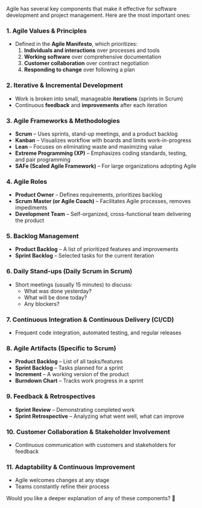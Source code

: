 Agile has several key components that make it effective for software development and project management. Here are the most important ones:  

### **1. Agile Values & Principles**  
- Defined in the **Agile Manifesto**, which prioritizes:  
  1. **Individuals and interactions** over processes and tools  
  2. **Working software** over comprehensive documentation  
  3. **Customer collaboration** over contract negotiation  
  4. **Responding to change** over following a plan  

### **2. Iterative & Incremental Development**  
- Work is broken into small, manageable **iterations** (sprints in Scrum)  
- Continuous **feedback** and **improvements** after each iteration  

### **3. Agile Frameworks & Methodologies**  
- **Scrum** – Uses sprints, stand-up meetings, and a product backlog  
- **Kanban** – Visualizes workflow with boards and limits work-in-progress  
- **Lean** – Focuses on eliminating waste and maximizing value  
- **Extreme Programming (XP)** – Emphasizes coding standards, testing, and pair programming  
- **SAFe (Scaled Agile Framework)** – For large organizations adopting Agile  

### **4. Agile Roles**  
- **Product Owner** – Defines requirements, prioritizes backlog  
- **Scrum Master (or Agile Coach)** – Facilitates Agile processes, removes impediments  
- **Development Team** – Self-organized, cross-functional team delivering the product  

### **5. Backlog Management**  
- **Product Backlog** – A list of prioritized features and improvements  
- **Sprint Backlog** – Selected tasks for the current iteration  

### **6. Daily Stand-ups (Daily Scrum in Scrum)**  
- Short meetings (usually 15 minutes) to discuss:  
  - What was done yesterday?  
  - What will be done today?  
  - Any blockers?  

### **7. Continuous Integration & Continuous Delivery (CI/CD)**  
- Frequent code integration, automated testing, and regular releases  

### **8. Agile Artifacts (Specific to Scrum)**  
- **Product Backlog** – List of all tasks/features  
- **Sprint Backlog** – Tasks planned for a sprint  
- **Increment** – A working version of the product  
- **Burndown Chart** – Tracks work progress in a sprint  

### **9. Feedback & Retrospectives**  
- **Sprint Review** – Demonstrating completed work  
- **Sprint Retrospective** – Analyzing what went well, what can improve  

### **10. Customer Collaboration & Stakeholder Involvement**  
- Continuous communication with customers and stakeholders for feedback  

### **11. Adaptability & Continuous Improvement**  
- Agile welcomes changes at any stage  
- Teams constantly refine their process  

Would you like a deeper explanation of any of these components? 🚀
